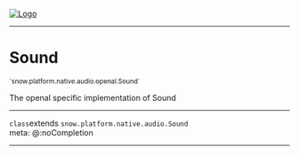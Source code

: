 
[![Logo](../../../../../../images/logo.png)](../../../../../../api/index.html)

---



<h1>Sound</h1>
<small>`snow.platform.native.audio.openal.Sound`</small>

The openal specific implementation of Sound

---

`class`extends <code><span>snow.platform.native.audio.Sound</span></code>
<span class="meta">
<br/>meta: @:noCompletion
</span>


---

&nbsp;
&nbsp;

